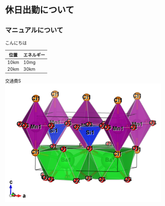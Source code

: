 # 休日出勤について
## マニュアルについて

こんにちは

|位置|エネルギー
|--|--
|10km|10mg
|20km|30km
交通費S
![画像](img\2021-07-09.png)
